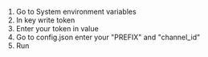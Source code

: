 1. Go to System environment variables
2. In key write token
3. Enter your token  in value
4. Go to config.json enter your "PREFIX" and "channel_id"
5. Run

